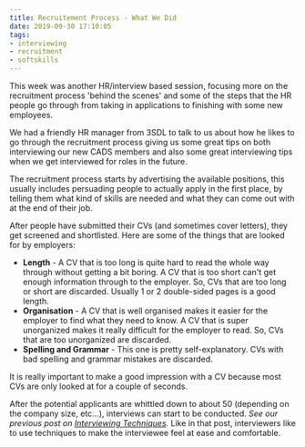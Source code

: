 ```yaml
---
title: Recruitement Process - What We Did
date: 2019-09-30 17:10:05
tags:
- interviewing
- recruitment
- softskills
---
```


This week was another HR/interview based session, focusing more on the recruitment process 'behind the scenes' and some of the steps that the HR people go through from taking in applications to finishing with some new employees.

We had a friendly HR manager from 3SDL to talk to us about how he likes to go through the recruitment process giving us some great tips on both interviewing our new CADS members and also some great interviewing tips when we get interviewed for roles in the future.

The recruitment process starts by advertising the available positions, this usually includes persuading people to actually apply in the first place, by telling them what kind of skills are needed and what they can come out with at the end of their job.

After people have submitted their CVs (and sometimes cover letters), they get screened and shortlisted. Here are some of the things that are looked for by employers:

- **Length** - A CV that is too long is quite hard to read the whole way through without getting a bit boring. A CV that is too short can't get enough information through to the employer. So, CVs that are too long or short are discarded. Usually 1 or 2 double-sided pages is a good length.
- **Organisation** - A CV that is well organised makes it easier for the employer to find what they need to know. A CV that is super unorganized makes it really difficult for the employer to read. So, CVs that are too unorganized are discarded.
- **Spelling and Grammar** - This one is pretty self-explanatory. CVs with bad spelling and grammar mistakes are discarded.

It is really important to make a good impression with a CV because most CVs are only looked at for a couple of seconds.

After the potential applicants are whittled down to about 50 (depending on the company size, etc...), interviews can start to be conducted. _See our previous post on [Interviewing Techniques](/2019/09/23/interview-techniques/)._ Like in that post, interviewers like to use techniques to make the interviewee feel at ease and comfortable.